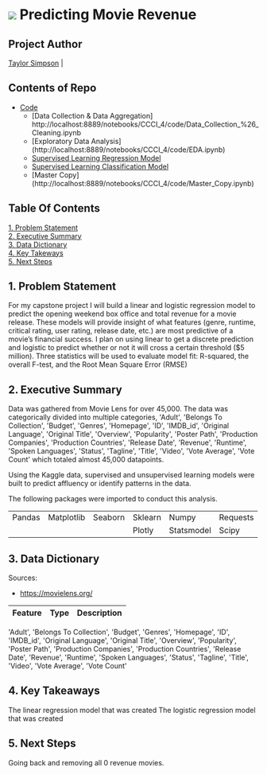 # ![](https://ga-dash.s3.amazonaws.com/production/assets/logo-9f88ae6c9c3871690e33280fcf557f33.png) Predicting Movie Revenue

## Project Author
 [Taylor Simpson](https://github.com/taylorjsimpson) |

## Contents of Repo

<!--ts-->
* [Code](http://localhost:8889/tree/CCCI_4/code)
  * [Data Collection & Data Aggregation]
  http://localhost:8889/notebooks/CCCI_4/code/Data_Collection_%26_Cleaning.ipynb
  * [Exploratory Data Analysis]
  (http://localhost:8889/notebooks/CCCI_4/code/EDA.ipynb)
  * [Supervised Learning Regression Model](http://localhost:8889/notebooks/CCCI_4/code/Supervised_Learning_Regression_Models.ipynb)
  * [Supervised Learning Classification Model](http://localhost:8889/notebooks/CCCI_4/code/Supervised_Learning_Classification_Model.ipynb)
  * [Master Copy]
  (http://localhost:8889/notebooks/CCCI_4/code/Master_Copy.ipynb)
<!--te-->

## Table Of Contents
[1. Problem Statement](#1.-Problem-Statement)<br>
[2. Executive Summary](#2.-Tools-&-Methodology)<br>
[3. Data Dictionary](#3.-Data-Dictionary)<br>
[4. Key Takeways](#4.-Key-Takeaways)<br>
[5. Next Steps](#5.-Next-Steps)<br>

## 1. Problem Statement

For my capstone project I will build a linear and logistic regression model to predict the opening weekend box office and total revenue for a movie release. These models will provide insight of what features (genre, runtime, critical rating, user rating, release date, etc.) are most predictive of a movie’s financial success. I plan on using linear to get a discrete prediction and logistic to predict whether or not it will cross a certain threshold ($5 million). Three statistics will be used to evaluate model fit: R-squared, the overall F-test, and the Root Mean Square Error (RMSE)


## 2. Executive Summary

Data was gathered from Movie Lens for over 45,000. The data was categorically divided into multiple categories, 
       'Adult', 'Belongs To Collection', 'Budget', 'Genres', 'Homepage', 'ID',
       'IMDB_id', 'Original Language', 'Original Title', 'Overview',
       'Popularity', 'Poster Path', 'Production Companies',
       'Production Countries', 'Release Date', 'Revenue', 'Runtime',
       'Spoken Languages', 'Status', 'Tagline', 'Title', 'Video',
       'Vote Average', 'Vote Count' which totaled almost 45,000 datapoints.  

Using the Kaggle data, supervised and unsupervised learning models were built to predict affluency or identify patterns in the data.



The following packages were imported to conduct this analysis.

|                |            |         |         |            |          |
|----------------|------------|---------|---------|------------|----------|
| Pandas         | Matplotlib | Seaborn | Sklearn | Numpy      | Requests |
|                |            |         | Plotly  | Statsmodel | Scipy    |


## 3. Data Dictionary

Sources:
* https://movielens.org/


|Feature|Type|Description|
|---|---|---|
'Adult', 'Belongs To Collection', 'Budget', 'Genres', 'Homepage', 'ID',
       'IMDB_id', 'Original Language', 'Original Title', 'Overview',
       'Popularity', 'Poster Path', 'Production Companies',
       'Production Countries', 'Release Date', 'Revenue', 'Runtime',
       'Spoken Languages', 'Status', 'Tagline', 'Title', 'Video',
       'Vote Average', 'Vote Count'

## 4. Key Takeaways

The linear regression model that was created
The logistic regression model that was created

## 5. Next Steps

Going back and removing all 0 revenue movies.   
